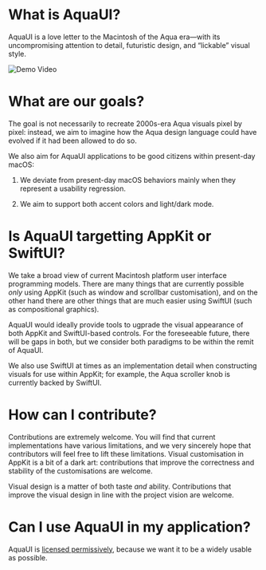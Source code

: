 # What is AquaUI?

AquaUI is a love letter to the Macintosh of the Aqua era—with its uncompromising attention to detail, futuristic design, and “lickable” visual style.

<img src="/jonsterling/AquaUI/raw/main/Screenshots/Demo.mov" alt="Demo Video" style="max-width: 300px;">


# What are our goals?

The goal is not necessarily to recreate 2000s-era Aqua visuals pixel by pixel: instead, we aim to imagine how the Aqua design language could have evolved if it had been allowed to do so.

We also aim for AquaUI applications to be good citizens within present-day macOS:

1. We deviate from present-day macOS behaviors mainly when they represent a usability regression.

2. We aim to support both accent colors and light/dark mode.


# Is AquaUI targetting AppKit or SwiftUI?

We take a broad view of current Macintosh platform user interface programming models. There are many things that are currently possible *only* using AppKit (such as window and scrollbar customisation), and on the other hand there are other things that are much easier using SwiftUI (such as
compositional graphics).

AquaUI would ideally provide tools to ugprade the visual appearance of both AppKit and SwiftUI-based controls. For the foreseeable future, there will be gaps in both, but we consider both paradigms to be within the remit of AquaUI.

We also use SwiftUI at times as an implementation detail when constructing visuals for use within AppKit; for example, the Aqua scroller knob is currently backed by SwiftUI.


# How can I contribute?

Contributions are extremely welcome. You will find that current implementations have various limitations, and we very sincerely hope that contributors will feel free to lift these limitations. Visual customisation in AppKit is a bit of a dark art: contributions that improve the correctness and stability of the customisations are welcome.

Visual design is a matter of both taste *and* ability. Contributions that improve the visual design in line with the project vision are welcome.

# Can I use AquaUI in my application?

AquaUI is [licensed permissively](LICENSE), because we want it to be a widely usable as possible.
